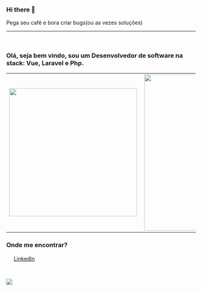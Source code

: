 ### Hi there 👋
Pega seu café e bora criar bugs(ou as vezes soluções)
<hr>
<br>

### Olá, seja bem vindo, sou um Desenvolvedor de software na stack: Vue, Laravel e Php.

  <center>
<table>
    <tr>
        <td><img width="340px" align="left" src="https://github-readme-stats.vercel.app/api/top-langs/?username=freaklucas&hide=html&layout=compact&theme=radical" /></td>
        <td><img width="415px" align="left" src="https://github-readme-stats.vercel.app/api?username=freaklucas&theme=radical"/></td>
    </tr>   
</table>
</center>

### Onde me encontrar?

<a href="https://www.linkedin.com/in/lucas-oliveira-7524b41a5/"><img src="https://imagens-revista-pro.vivadecora.com.br/uploads/2017/10/como-usar-o-linkedin-para-empresas.png" width="16"></img></a> [LinkedIn](https://www.linkedin.com/in/lucas-oliveira-7524b41a5/)

<br>

![](https://komarev.com/ghpvc/?username=freaklucas&color=blueviolet)


  
<!--
**freaklucas/freaklucas** is a ✨ _special_ ✨ repository because its `README.md` (this file) appears on your GitHub profile.

Here are some ideas to get you started:

- 🔭 I’m currently working on ...
- 🌱 I’m currently learning ...
- 👯 I’m looking to collaborate on ...
- 🤔 I’m looking for help with ...
- 💬 Ask me about ...
- 📫 How to reach me: ...
- 😄 Pronouns: ...
- ⚡ Fun fact: ...
-->
